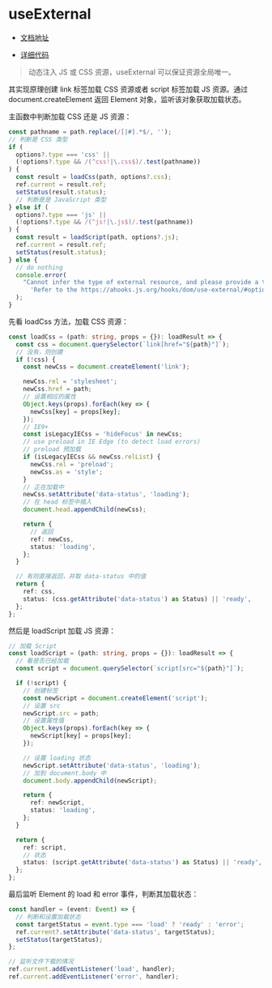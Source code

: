 # useExternal

- [文档地址](https://ahooks.js.org/zh-CN/hooks/use-external)

- [详细代码](https://github.com/GpingFeng/hooks/blob/guangping%2Fread-code/packages/hooks/src/useExternal/index.ts)

> 动态注入 JS 或 CSS 资源，useExternal 可以保证资源全局唯一。

其实现原理创建 link 标签加载 CSS 资源或者 script 标签加载 JS 资源。通过 document.createElement 返回 Element 对象，监听该对象获取加载状态。

主函数中判断加载 CSS 还是 JS 资源：

```ts
const pathname = path.replace(/[|#].*$/, '');
// 判断是 CSS 类型
if (
  options?.type === 'css' ||
  (!options?.type && /(^css!|\.css$)/.test(pathname))
) {
  const result = loadCss(path, options?.css);
  ref.current = result.ref;
  setStatus(result.status);
  // 判断是是 JavaScript 类型
} else if (
  options?.type === 'js' ||
  (!options?.type && /(^js!|\.js$)/.test(pathname))
) {
  const result = loadScript(path, options?.js);
  ref.current = result.ref;
  setStatus(result.status);
} else {
  // do nothing
  console.error(
    "Cannot infer the type of external resource, and please provide a type ('js' | 'css'). " +
      'Refer to the https://ahooks.js.org/hooks/dom/use-external/#options',
  );
}
```

先看 loadCss 方法，加载 CSS 资源：

```ts
const loadCss = (path: string, props = {}): loadResult => {
  const css = document.querySelector(`link[href="${path}"]`);
  // 没有，则创建
  if (!css) {
    const newCss = document.createElement('link');

    newCss.rel = 'stylesheet';
    newCss.href = path;
    // 设置相应的属性
    Object.keys(props).forEach(key => {
      newCss[key] = props[key];
    });
    // IE9+
    const isLegacyIECss = 'hideFocus' in newCss;
    // use preload in IE Edge (to detect load errors)
    // preload 预加载
    if (isLegacyIECss && newCss.relList) {
      newCss.rel = 'preload';
      newCss.as = 'style';
    }
    // 正在加载中
    newCss.setAttribute('data-status', 'loading');
    // 在 head 标签中插入
    document.head.appendChild(newCss);

    return {
      // 返回
      ref: newCss,
      status: 'loading',
    };
  }

  // 有则直接返回，并取 data-status 中的值
  return {
    ref: css,
    status: (css.getAttribute('data-status') as Status) || 'ready',
  };
};
```

然后是 loadScript 加载 JS 资源：

```ts
// 加载 Script
const loadScript = (path: string, props = {}): loadResult => {
  // 看是否已经加载
  const script = document.querySelector(`script[src="${path}"]`);

  if (!script) {
    // 创建标签
    const newScript = document.createElement('script');
    // 设置 src
    newScript.src = path;
    // 设置属性值
    Object.keys(props).forEach(key => {
      newScript[key] = props[key];
    });

    // 设置 loading 状态
    newScript.setAttribute('data-status', 'loading');
    // 加到 document.body 中
    document.body.appendChild(newScript);

    return {
      ref: newScript,
      status: 'loading',
    };
  }

  return {
    ref: script,
    // 状态
    status: (script.getAttribute('data-status') as Status) || 'ready',
  };
};
```

最后监听 Element 的 load 和 error 事件，判断其加载状态：

```ts
const handler = (event: Event) => {
  // 判断和设置加载状态
  const targetStatus = event.type === 'load' ? 'ready' : 'error';
  ref.current?.setAttribute('data-status', targetStatus);
  setStatus(targetStatus);
};

// 监听文件下载的情况
ref.current.addEventListener('load', handler);
ref.current.addEventListener('error', handler);
```
